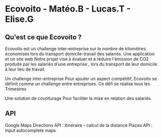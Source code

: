 # Ecovoito - Matéo.B - Lucas.T - Elise.G



## Qu'est ce que Ecovoito ?

Ecovoito est un challenge inter-entreprise sur le nombre de kilomètres économisés lors du transport domicile-travail des salariés.
Une application et un site web
Notre projet vise à évaluer et à réduire l'émission de CO2 produite par les salariés d'une entreprise , lors du transport de leur domicile à leur lieu de travail.

Un challenge inter-entreprise
Pour ajouter un aspect compétitif, Ecovoito se définit comme un challenge entre entreprises. Ce défi se réalise tous les Trimestres

Une solution de covoiturage
Pour faciliter la mise en relation des salariés.

## API

Google Maps Directions API : itinéraire - calcul de la distance 
Places API : input autocomplete maps